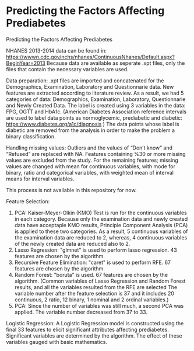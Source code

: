 # Predicting the Factors Affecting Prediabetes 
Predicting the Factors Affecting Prediabetes

NHANES 2013-2014 data can be found in: https://wwwn.cdc.gov/nchs/nhanes/ContinuousNhanes/Default.aspx?BeginYear=2013 
Because data are available as seperate .xpt files, only the files that contain the necessary variables are used. 

Data preparation: 
.xpt files are imported and concatenated for the Demographics, Examination, Laboratory and Questionnarie data. New features are extracted according to literature review. As a result, we had 5 categories of data: Demographics, Examination, Laboratory, Questionnarie and Newly Created Data. The label is created using 3 variables in the data: FPG, OGTT and HbA1c. (American Diabetes Association reference intervals are used to label data points as normoglycemic, prediabetic and diabetic: https://www.diabetes.org/a1c/diagnosis ) The data points whose label is diabetic are removed from the analysis in order to make the problem a binary classification.

Handling missing values: 
Outliers and the values of “Don’t know” and “Refused” are replaced with NA. Features containing %30 or more missing values are excluded from the study. For the remaining features; missing values are changed with mean for continuous variables, with mode for binary, ratio and categorical variables, with weighted mean of interval means for interval variables. 

This process is not available in this repository for now. 

Feature Selection: 
1) PCA: Kaiser-Meyer-Olkin (KMO) Test is run for the continuous variables in each category. Because only the examination data and newly created data have acceptaple KMO results, Principle Component Analysis (PCA) is applied to these two categories. As a result, 5 continuous variables of the examination data are reduced to 2, whereas, 4 continuous variables of the newly created data are reduced also to 2.  
2) Lasso Regression: "glmnet" is used to perform lasso regression. 43 features are chosen by the algorithm. 
3) Recursive Feature Elimination: "caret" is used to perform RFE. 67 features are chosen by the algorithm. 
4) Random Forest: "boruta" is used. 67 features are chosen by the algorithm. 
(Common variables of Lasso Regression and Random Forest results, and all the variables resulted from the RFE are selected The variable number after the feature selection is 37 and it includes 20 continuous, 2 ratio, 12 binary, 1 nominal and 2 ordinal variables.)
5) PCA: Since the number of variables was still much, a second PCA was applied. The variable number decreased from 37 to 33. 

Logistic Regression: 
A Logistic Regression model is constructed using the final 33 features to elicit significant attributes affecting prediabetes. Significant variables are determined by the algorithm. The effect of these variables gauged with basic mathematics. 

